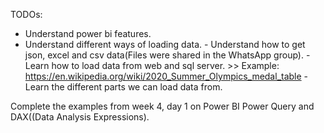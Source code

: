 TODOs: 

- Understand power bi features.
- Understand different ways of loading data.
        - Understand how to get json, excel and csv data(Files were shared in the WhatsApp group).
        - Learn how to load data from web and sql server.
                    >> Example: https://en.wikipedia.org/wiki/2020_Summer_Olympics_medal_table
        - Learn the different parts we can load data from.

Complete the examples from week 4, day 1 on Power BI Power Query and DAX((Data Analysis Expressions). 
